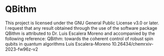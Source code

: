 # QBithm
This project is licensed under the GNU General Public License v3.0 or later.
I request that any result obtained through the use of the software package QBithm is attributed to Dr. Luis Escalera Moreno and accompanied by the following reference:
QBithm: towards the coherent control of robust spin qubits in quantum algorithms
Luis Escalera-Moreno
10.26434/chemrxiv-2023-fw96z-v2
